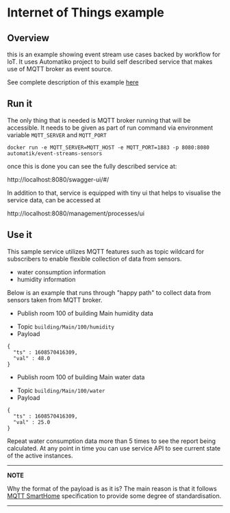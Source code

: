 # Internet of Things example

## Overview 

this is an example showing event stream use cases backed by workflow for IoT. It uses Automatiko project to build self described service that makes use of MQTT broker as event source.

See complete description of this example [here](https://automatikio.com/component-main/0.0.0/examples/leaks.html)

## Run it

The only thing that is needed is MQTT broker running that will be accessible. It needs to be given as part of run command via environment variable `MQTT_SERVER` and `MQTT_PORT`

`docker run -e MQTT_SERVER=MQTT_HOST -e MQTT_PORT=1883 -p 8080:8080 automatik/event-streams-sensors`

once this is done you can see the fully described service at:

http://localhost:8080/swagger-ui/#/

In addition to that, service is equipped with tiny ui that helps to visualise the service data, can be accessed at 

http://localhost:8080/management/processes/ui

## Use it

This sample service utilizes MQTT features such as topic wildcard for subscribers to enable flexible
collection of data from sensors.

- water consumption information
- humidity information

Below is an example that runs through "happy path" to collect data from sensors taken from MQTT broker.


* Publish room 100 of building Main humidity data

- Topic `building/Main/100/humidity`
- Payload


````
{
  "ts" : 1608570416309,
  "val" : 48.0
}

````

* Publish room 100 of building Main water data

- Topic `building/Main/100/water`
- Payload


````
{
  "ts" : 1608570416309,
  "val" : 25.0
}

````

Repeat water consumption data more than 5 times to see the report being
calculated. At any point in time you can use service API to see current
state of the active instances.

---
**NOTE**

Why the format of the payload is as it is? The main reason is that it
follows [MQTT SmartHome](https://github.com/mqtt-smarthome/mqtt-smarthome)
 specification to provide some degree of standardisation.

---